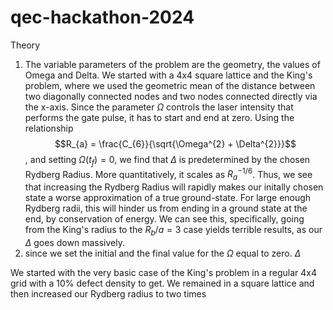 # qec-hackathon-2024

Theory

1. The variable parameters of the problem are the geometry, the values of Omega and Delta. We started with a 4x4 square lattice and the King's problem, where we used the geometric mean of the distance between two diagonally connected nodes and two nodes connected directly via the x-axis. Since the parameter $\Omega$ controls the laser intensity that performs the gate pulse, it has to start and end at zero. Using the relationship $$R_{a} = \frac{C_{6}}{\sqrt{\Omega^{2} + \Delta^{2}}}$$, and setting $\Omega(t_{f}) = 0$, we find that $\Delta$ is predetermined by the chosen Rydberg Radius. More quantitatively, it scales as $R_{a}^{-1/6}$. Thus, we see that increasing the Rydberg Radius will rapidly makes our initally chosen state a worse approximation of a true ground-state. For large enough Rydberg radii, this will hinder us from ending in a ground state at the end, by conservation of energy. We can see this, specifically, going from the King's radius to the $R_{b}/a = 3$ case yields terrible results, as our $\Delta$ goes down massively.
2. since we set the initial and the final value for the $\Omega$ equal to zero. $\Delta$ 

We started with the very basic case of the King's problem in a regular 4x4 grid with a 10% defect density to get. We remained in a square lattice and then increased our Rydberg radius to two times 
 
